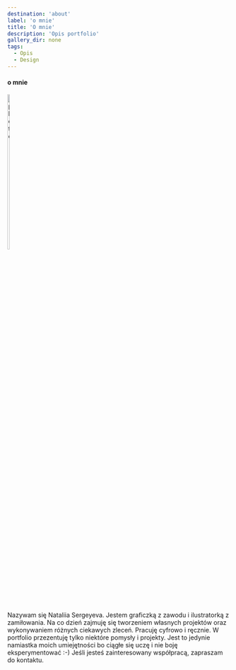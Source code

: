 ```yaml
---
destination: 'about'
label: 'o mnie'
title: 'O mnie'
description: 'Opis portfolio'
gallery_dir: none
tags:
  - Opis
  - Design
---
```


#### o mnie

<div>
    <div style="float: left">
        <img src="/Портрет_.jpg" alt="photo" width="30%">
    </div>
    <div style="float: left">
        Nazywam się Nataliia Sergeyeva. Jestem graficzką z zawodu i ilustratorką z zamiłowania. 
        Na co dzień zajmuję się tworzeniem własnych projektów oraz wykonywaniem różnych ciekawych zleceń. Pracuję cyfrowo i ręcznie.
        W portfolio przezentuję tylko niektóre pomysły i projekty. Jest to jedynie namiastka moich umiejętności bo ciągłe się uczę i nie boję eksperymentować :-)
        Jeśli jesteś zainteresowany współpracą, zapraszam do kontaktu.
    </div>
</div>

